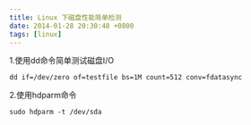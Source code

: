 ```yaml
---
title: Linux 下磁盘性能简单检测
date: 2014-01-28 20:30:48 +0800
tags: [linux] 
---
```


1.使用dd命令简单测试磁盘I/O

```
dd if=/dev/zero of=testfile bs=1M count=512 conv=fdatasync
```
2.使用hdparm命令

```
sudo hdparm -t /dev/sda
```
